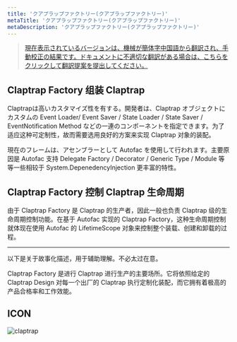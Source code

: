 ```yaml
---
title: 'クアプラップファクトリー(クアプラップファクトリー)'
metaTitle: 'クアプラップファクトリー(クアプラップファクトリー)'
metaDescription: 'クアプラップファクトリー(クアプラップファクトリー)'
---
```


> [現在表示されているバージョンは、機械が簡体字中国語から翻訳され、手動校正の結果です。ドキュメントに不適切な翻訳がある場合は、こちらをクリックして翻訳提案を提出してください。](https://crwd.in/newbeclaptrap)

## Claptrap Factory 组装 Claptrap

Claptrapは高いカスタマイズ性を有する。開発者は、Claptrap オブジェクトにカスタムの Event Loader/ Event Saver / State Loader / State Saver / EventNotification Method などの一連のコンポーネントを指定できます。为了适应这种可定制性，故而需要选用良好的方案来实现 Claptrap 对象的装配。

現在のフレームは、アセンブラーとして Autofac を使用して行われます。主要原因是 Autofac 支持 Delegate Factory / Decorator / Generic Type / Module 等等一些相较于 System.DepenedencyInjection 更丰富的特性。

## Claptrap Factory 控制 Claptrap 生命周期

由于 Claptrap Factory 是 Claptrap 的生产者，因此一般也负责 Claptrap 级的生命周期控制功能。在基于 Autofac 实现的 Claptrap Factory，这种生命周期控制就体现在使用 Autofac 的 LifetimeScope 对象来控制整个装载、创建和卸载的过程。

---

以下是关于故事化描述，用于辅助理解。不必太过在意。

Claptrap Factory 是进行 Claptrap 进行生产的主要场所。它将依照给定的 Claptrap Design 对每一个出厂的 Claptrap 执行定制化装配，而它拥有着极高的产品合格率和工作效能。

## ICON

![claptrap](/images/claptrap_icons/claptrap_factory.svg)
